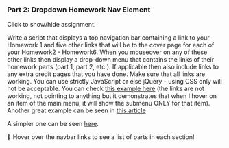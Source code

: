 ### Part 2: Dropdown Homework Nav Element

<p class="accordian">Click to show/hide assignment.</p>
<div class="panel">


Write a script that displays a top navigation bar containing a link to your Homework 1 and five other links that will be to the cover page for each of your Homework2 - Homework6. When you mouseover on any of these other links then display a drop-down menu that contains the links of their homework parts (part 1, part 2, etc.). If applicable then also include links to any extra credit pages that you have done. Make sure that all links are working. You can use strictly JavaScript or else jQuery - using CSS only will not be acceptable. You can check [this example here](https://hills.ccsf.edu/~cdasilva/cnit132/jQuerydropdown/index.html) (the links are not working, not pointing to anything but it demonstrates that when I hover on an item of the main menu, it will show the submenu ONLY for that item). Another great example can be seen in [this article](http://smashinghub.com/simple-jquery-drop-down-menu-tutorial.htm)

A simpler one can be seen [here](https://hills.ccsf.edu/~cdasilva/cnit132/simpledropdown.html).


</div>

💨  Hover over the navbar links to see a list of parts in each section! 




<div class="row">
<div class="one-half column">

</div>
<div class="one-half column">
<br>
<div id="results"></div>
</div>

<script>
   
window.addEventListener('load', function () {
    
    const mains = [2, 3, 4, 5, 6, 7, 8];
    const parts = [ [],
                      [],
                      [1, 2, 3, "ex"],
                      [1, 2, 3, 4],
                      [1, 2, "ex"],
                      [1, 2, 3],
                      [1, 2, 3],
                      [1, 2],
                      [],
                      ]
 
    for (const main of mains) {
        let thisdiv = document.createElement("div");
        thisdiv.classList.add('dropdown-content');
        thisdiv.id = `drop${main}`;
        document.getElementById(main).insertAdjacentElement('afterend', thisdiv);
        for (const part of parts[main]) {
          let dd = document.createElement("a");
          dd.href = `hw${main}.${part}.html`;
          dd.text = `Part ${part}`;
          document.getElementById(thisdiv.id).appendChild(dd);
        }
    }
});
</script>
